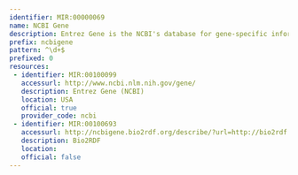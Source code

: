 ```yaml
---
identifier: MIR:00000069
name: NCBI Gene
description: Entrez Gene is the NCBI's database for gene-specific information, focusing on completely sequenced genomes, those with an active research community to contribute gene-specific information, or those that are scheduled for intense sequence analysis.
prefix: ncbigene
pattern: ^\d+$
prefixed: 0
resources:
 - identifier: MIR:00100099
   accessurl: http://www.ncbi.nlm.nih.gov/gene/
   description: Entrez Gene (NCBI)
   location: USA
   official: true
   provider_code: ncbi
 - identifier: MIR:00100693
   accessurl: http://ncbigene.bio2rdf.org/describe/?url=http://bio2rdf.org/ncbigene:
   description: Bio2RDF
   location: 
   official: false
---
```

